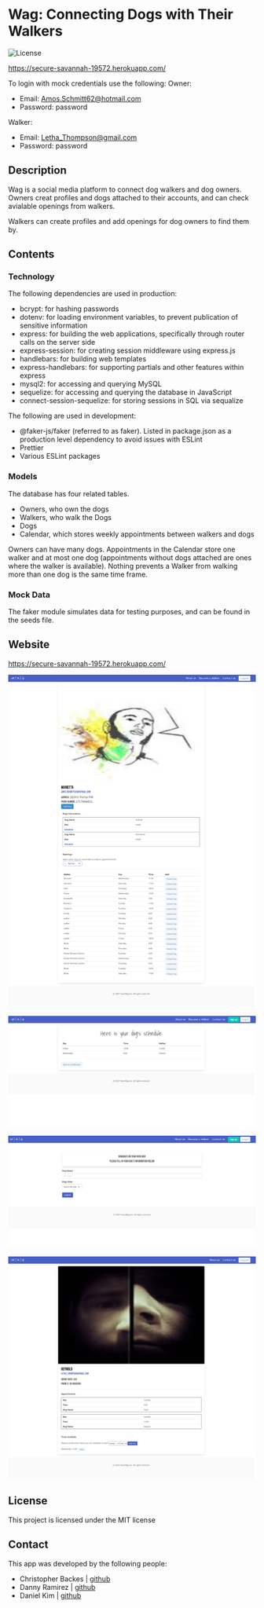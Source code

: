# Wag: Connecting Dogs with Their Walkers

![License](https://img.shields.io/github/license/chris-backes/wag-dog-walker-app)

https://secure-savannah-19572.herokuapp.com/

To login with mock credentials use the following:
Owner:
- Email: Amos.Schmitt62@hotmail.com
- Password: password

Walker:
- Email: Letha_Thompson@gmail.com
- Password: password

## Description

Wag is a social media platform to connect dog walkers and dog owners. Owners creat profiles and dogs attached to their accounts, and can check avialable openings from walkers.

Walkers can create profiles and add openings for dog owners to find them by.

## Contents

### Technology

The following dependencies are used in production:
- bcrypt: for hashing passwords
- dotenv: for loading environment variables, to prevent publication of sensitive information
- express: for building the web applications, specifically through router calls on the server side
- express-session: for creating session middleware using express.js
- handlebars: for building web templates
- express-handlebars: for supporting partials and other features within express
- mysql2: for accessing and querying MySQL
- sequelize: for accessing and querying the database in JavaScript
- connect-session-sequelize: for storing sessions in SQL via sequalize

The following are used in development:
- @faker-js/faker (referred to as faker). Listed in package.json as a production level dependency to avoid issues with ESLint
- Prettier
- Various ESLint packages

### Models

The database has four related tables.

- Owners, who own the dogs
- Walkers, who walk the Dogs
- Dogs
- Calendar, which stores weekly appointments between walkers and dogs

Owners can have many dogs. Appointments in the Calendar store one walker and at most one dog (appointments without dogs attached are ones where the walker is available). Nothing prevents a Walker from walking more than one dog is the same time frame.

### Mock Data

The faker module simulates data for testing purposes, and can be found in the seeds file.

## Website

https://secure-savannah-19572.herokuapp.com/

![Owner dashboard](./assets/screengrab-owner.png)

![Owner's dog's schedule](./assets/screengrab-owner-schedule.png)

![Owner's add dog page](./assets/screengrab-owner-add-dog.png)

![Walker Dashboard](./assets/screengrab-walker.png)

## License

This project is licensed under the MIT license

## Contact

This app was developed by the following people:
- Christopher Backes | [github](https://github.com/chris-backes/)
- Danny Ramirez | [github](https://github.com/dannyramirezgd/)
- Daniel Kim | [github](https://github.com/danielkim13/)